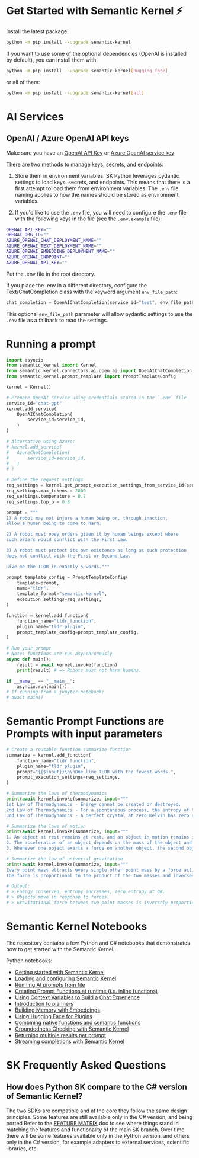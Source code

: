# Get Started with Semantic Kernel ⚡

Install the latest package:

```bash
python -m pip install --upgrade semantic-kernel
```
If you want to use some of the optional dependencies (OpenAI is installed by default), you can install them with:

```bash
python -m pip install --upgrade semantic-kernel[hugging_face]
```

or all of them:

```bash
python -m pip install --upgrade semantic-kernel[all]
```
# AI Services

## OpenAI / Azure OpenAI API keys

Make sure you have an
[OpenAI API Key](https://platform.openai.com/) or
[Azure OpenAI service key](https://learn.microsoft.com/azure/cognitive-services/openai/quickstart?pivots=rest-api)

There are two methods to manage keys, secrets, and endpoints:

1. Store them in environment variables. SK Python leverages pydantic settings to load keys, secrets, and endpoints. This means that there is a first attempt to load them from environment variables. The `.env` file naming applies to how the names should be stored as environment variables.

2. If you'd like to use the `.env` file, you will need to configure the `.env` file with the following keys in the file (see the `.env.example` file):

```bash
OPENAI_API_KEY=""
OPENAI_ORG_ID=""
AZURE_OPENAI_CHAT_DEPLOYMENT_NAME=""
AZURE_OPENAI_TEXT_DEPLOYMENT_NAME=""
AZURE_OPENAI_EMBEDDING_DEPLOYMENT_NAME=""
AZURE_OPENAI_ENDPOINT=""
AZURE_OPENAI_API_KEY=""
```

Put the .env file in the root directory.

If you place the .env in a different directory, configure the Text/ChatCompletion class with the keyword argument `env_file_path`:

```python
chat_completion = OpenAIChatCompletion(service_id="test", env_file_path=<path_to_file>)
```

This optional `env_file_path` parameter will allow pydantic settings to use the `.env` file as a fallback to read the settings.

# Running a prompt

```python
import asyncio
from semantic_kernel import Kernel
from semantic_kernel.connectors.ai.open_ai import OpenAIChatCompletion, AzureChatCompletion
from semantic_kernel.prompt_template import PromptTemplateConfig

kernel = Kernel()

# Prepare OpenAI service using credentials stored in the `.env` file
service_id="chat-gpt"
kernel.add_service(
    OpenAIChatCompletion(
        service_id=service_id,
    )
)

# Alternative using Azure:
# kernel.add_service(
#   AzureChatCompletion(
#       service_id=service_id,
#   )
# )

# Define the request settings
req_settings = kernel.get_prompt_execution_settings_from_service_id(service_id)
req_settings.max_tokens = 2000
req_settings.temperature = 0.7
req_settings.top_p = 0.8

prompt = """
1) A robot may not injure a human being or, through inaction,
allow a human being to come to harm.

2) A robot must obey orders given it by human beings except where
such orders would conflict with the First Law.

3) A robot must protect its own existence as long as such protection
does not conflict with the First or Second Law.

Give me the TLDR in exactly 5 words."""

prompt_template_config = PromptTemplateConfig(
    template=prompt,
    name="tldr",
    template_format="semantic-kernel",
    execution_settings=req_settings,
)

function = kernel.add_function(
    function_name="tldr_function",
    plugin_name="tldr_plugin",
    prompt_template_config=prompt_template_config,
)

# Run your prompt
# Note: functions are run asynchronously
async def main():
    result = await kernel.invoke(function)
    print(result) # => Robots must not harm humans.

if __name__ == "__main__":
    asyncio.run(main())
# If running from a jupyter-notebook:
# await main()
```

# **Semantic Prompt Functions** are Prompts with input parameters

```python
# Create a reusable function summarize function
summarize = kernel.add_function(
    function_name="tldr_function",
    plugin_name="tldr_plugin",
    prompt="{{$input}}\n\nOne line TLDR with the fewest words.",
    prompt_execution_settings=req_settings,
)

# Summarize the laws of thermodynamics
print(await kernel.invoke(summarize, input="""
1st Law of Thermodynamics - Energy cannot be created or destroyed.
2nd Law of Thermodynamics - For a spontaneous process, the entropy of the universe increases.
3rd Law of Thermodynamics - A perfect crystal at zero Kelvin has zero entropy."""))

# Summarize the laws of motion
print(await kernel.invoke(summarize, input="""
1. An object at rest remains at rest, and an object in motion remains in motion at constant speed and in a straight line unless acted on by an unbalanced force.
2. The acceleration of an object depends on the mass of the object and the amount of force applied.
3. Whenever one object exerts a force on another object, the second object exerts an equal and opposite on the first."""))

# Summarize the law of universal gravitation
print(await kernel.invoke(summarize, input="""
Every point mass attracts every single other point mass by a force acting along the line intersecting both points.
The force is proportional to the product of the two masses and inversely proportional to the square of the distance between them."""))

# Output:
# > Energy conserved, entropy increases, zero entropy at 0K.
# > Objects move in response to forces.
# > Gravitational force between two point masses is inversely proportional to the square of the distance between them.
```

# Semantic Kernel Notebooks

The repository contains a few Python and C# notebooks that demonstrates how to
get started with the Semantic Kernel.

Python notebooks:

- [Getting started with Semantic Kernel](./samples/getting_started/00-getting-started.ipynb)
- [Loading and configuring Semantic Kernel](./samples/getting_started/01-basic-loading-the-kernel.ipynb)
- [Running AI prompts from file](./samples/getting_started/02-running-prompts-from-file.ipynb)
- [Creating Prompt Functions at runtime (i.e. inline functions)](./samples/getting_started/03-prompt-function-inline.ipynb)
- [Using Context Variables to Build a Chat Experience](./samples/getting_started/04-kernel-arguments-chat.ipynb)
- [Introduction to planners](./samples/getting_started/05-using-the-planner.ipynb)
- [Building Memory with Embeddings](./samples/getting_started/06-memory-and-embeddings.ipynb)
- [Using Hugging Face for Plugins](./samples/getting_started/07-hugging-face-for-plugins.ipynb)
- [Combining native functions and semantic functions](./samples/getting_started/08-native-function-inline.ipynb)
- [Groundedness Checking with Semantic Kernel](./samples/getting_started/09-groundedness-checking.ipynb)
- [Returning multiple results per prompt](./samples/getting_started/10-multiple-results-per-prompt.ipynb)
- [Streaming completions with Semantic Kernel](./samples/getting_started/11-streaming-completions.ipynb)

# SK Frequently Asked Questions

## How does Python SK compare to the C# version of Semantic Kernel?

The two SDKs are compatible and at the core they follow the same design principles.
Some features are still available only in the C# version, and being ported
Refer to the [FEATURE MATRIX](../FEATURE_MATRIX.md) doc to see where
things stand in matching the features and functionality of the main SK branch.
Over time there will be some features available only in the Python version, and
others only in the C# version, for example adapters to external services,
scientific libraries, etc.
